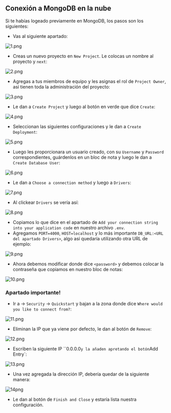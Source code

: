
## Conexión a MongoDB en la nube

Si te habías logeado previamente en MongoDB, los pasos son los siguientes:
- Vas al siguiente apartado:

![1.png](../images/1.png)

- Creas un nuevo proyecto en `New Project`. Le colocas un nombre al proyecto y `next`:

![2.png](../images/2.png)

- Agregas a tus miembros de equipo y les asignas el rol de `Project Owner`, así tienen toda la administración del proyecto:

![3.png](../images/3.png)

- Le dan a `Create Project` y luego al botón en verde que dice `Create`:

![4.png](../images/4.png)

- Seleccionan las siguientes configuraciones y le dan a `Create Deployment`:

![5.png](../images/5.png)

- Luego les proporcionara un usuario creado, con su `Username` y `Password` correspondientes, guárdenlos en un bloc de nota y luego le dan a `Create Database User`:

![6.png](../images/6.png)

- Le dan a `Choose a connection method` y luego a `Drivers`:

![7.png](../images/7.png)

- Al clickear `Drivers` se vería así:

![8.png](../images/8.png)

- Copiamos lo que dice en el apartado de `Add your connection string into your application code` en nuestro archivo `.env`.
- Agregamos `PORT=4000`, `HOST=localhost` y lo más importante `DB_URL:<URL del apartado Drivers>`, algo así quedaría utilizando otra URL de ejemplo:

![9.png](../images/9.png)

- Ahora debemos modificar donde dice `<password>` y debemos colocar la contraseña que copiamos en nuestro bloc de notas:

![10.png](../images/10.png)

### Apartado importante!

- Ir a -> `Security` -> `Quickstart` y bajan a la zona donde dice `Where would you like to connect from?`:

![11.png](../images/11.png)

- Eliminan la IP que ya viene por defecto, le dan al botón de `Remove`:

![12.png](../images/12.png)

- Escriben la siguiente IP ``0.0.0.0` y la añaden apretando el botón `Add Entry`:

![13.png](../images/13.png)

- Una vez agregada la dirección IP, debería quedar de la siguiente manera:

![14png](../images/14.png)

- Le dan al botón de `Finish and Close` y estaría lista nuestra configuración.
